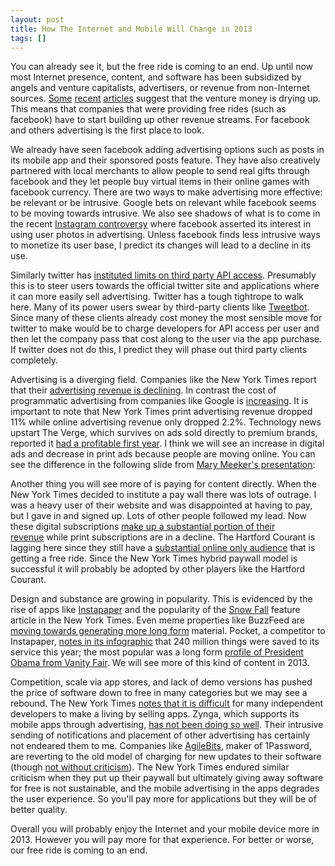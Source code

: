 ```yaml
---
layout: post
title: How The Internet and Mobile Will Change in 2013
tags: []
---
```

You can already see it, but the free ride is coming to an end. Up until now most Internet presence, content, and software has been subsidized by angels and venture capitalists, advertisers, or revenue from non-Internet sources. <a href="http://www.avc.com/a_vc/2012/11/what-has-changed.html">Some</a> <a href="http://blogs.wsj.com/venturecapital/2012/11/21/vcs-still-chasing-web-companies-but-with-less-cash/">recent</a> <a href="http://techcrunch.com/2012/11/30/i-see-a-glass-thats-twice-as-big-as-it-needs-to-be/">articles</a> suggest that the venture money is drying up. This means that companies that were providing free rides (such as facebook) have to start building up other revenue streams. For facebook and others advertising is the first place to look.

We already have seen facebook adding advertising options such as posts in its mobile app and their sponsored posts feature. They have also creatively partnered with local merchants to allow people to send real gifts through facebook and they let people buy virtual items in their online games with facebook currency. There are two ways to make advertising more effective: be relevant or be intrusive. Google bets on relevant while facebook seems to be moving towards intrusive. We also see shadows of what is to come in the recent <a href="http://www.theverge.com/2012/12/21/3791786/why-the-instagram-debacle-just-taught-every-tech-company-to-be">Instagram controversy</a> where facebook asserted its interest in using user photos in advertising. Unless facebook finds less intrusive ways to monetize its user base, I predict its changes will lead to a decline in its use.

Similarly twitter has <a href="http://www.marco.org/2012/11/16/twitter-being-a-dick-again">instituted limits on third party API access</a>. Presumably this is to steer users towards the official twitter site and applications where it can more easily sell advertising. Twitter has a tough tightrope to walk here. Many of its power users swear by third-party clients like <a href="http://tapbots.com/software/tweetbot/">Tweetbot</a>. Since many of these clients already cost money the most sensible move for twitter to make would be to charge developers for API access per user and then let the company pass that cost along to the user via the app purchase. If twitter does not do this, I predict they will phase out third party clients completely.

Advertising is a diverging field. Companies like the New York Times report that their <a href="http://www.guardian.co.uk/media/2012/oct/29/new-york-times-paywall">advertising revenue is declining</a>. In contrast the cost of programmatic advertising from companies like Google is <a href="http://boss.blogs.nytimes.com/2012/10/17/has-google-adwords-stopped-working-for-small-businesses/">increasing</a>. It is important to note that New York Times print advertising revenue dropped 11% while online advertising revenue only dropped 2.2%. Technology news upstart The Verge, which survives on ads sold directly to premium brands, reported it <a href="http://paidcontent.org/2012/12/11/vox-media-says-the-verge-is-very-profitable-after-one-year/">had a profitable first year</a>. I think we will see an increase in digital ads and decrease in print ads because people are moving online. You can see the difference in the following slide from <a href="http://kpcb.com/insights/2012-internet-trends">Mary Meeker's presentation</a>:



Another thing you will see more of is paying for content directly. When the New York Times decided to institute a pay wall there was lots of outrage. I was a heavy user of their website and was disappointed at having to pay, but I gave in and signed up. Lots of other people followed my lead. Now these digital subscriptions <a href="http://go.bloomberg.com/tech-blog/2012-12-20-the-new-york-times-paywall-is-working-better-than-anyone-had-guessed/">make up a substantial portion of their revenue</a> while print subscriptions are in a decline. The Hartford Courant is lagging here since they still have a <a href="http://trb365.com/pdfs/hartford_overview.pdf">substantial online only audience</a> that is getting a free ride. Since the New York Times hybrid paywall model is successful it will probably be adopted by other players like the Hartford Courant.

Design and substance are growing in popularity. This is evidenced by the rise of apps like <a href="http://www.instapaper.com/">Instapaper</a> and the popularity of the <a href="http://www.nytimes.com/projects/2012/snow-fall/#/?part=tunnel-creek">Snow Fall</a> feature article in the New York Times. Even meme properties like BuzzFeed are <a href="http://www.jobscore.com/jobs/buzzfeed/longform-editor/cWUGYsaAir4OukeJe4efaV">moving towards generating more long form</a> material. Pocket, a competitor to Instapaper, <a href="http://getpocket.com/blog/2012/12/the-year-in-pocket-240-million-saves-in-2012/">notes in its infographic</a> that 240 million things were saved to its service this year; the most popular was a long form <a href="http://www.vanityfair.com/politics/2012/10/michael-lewis-profile-barack-obama">profile of President Obama from Vanity Fair</a>. We will see more of this kind of content in 2013.

Competition, scale via app stores, and lack of demo versions has pushed the price of software down to free in many categories but we may see a rebound. The New York Times <a href="http://www.nytimes.com/2012/11/18/business/as-boom-lures-app-creators-tough-part-is-making-a-living.html?pagewanted=all">notes that it is difficult</a> for many independent developers to make a living by selling apps. Zynga, which supports its mobile apps through advertising, <a href="http://allthingsd.com/20121023/zynga-confirms-5-percent-staff-reduction-13-game-closures/">has not been doing so well</a>. Their intrusive sending of notifications and placement of other advertising has certainly not endeared them to me. Companies like <a href="https://agilebits.com/onepassword">AgileBits</a>, maker of 1Password, are reverting to the old model of charging for new updates to their software (though <a href="http://learn.agilebits.com/1Password4/iOS/transition.html">not without criticism</a>). The New York Times endured similar criticism when they put up their paywall but ultimately giving away software for free is not sustainable, and the mobile advertising in the apps degrades the user experience. So you'll pay more for applications but they will be of better quality.

Overall you will probably enjoy the Internet and your mobile device more in 2013. However you will pay more for that experience. For better or worse, our free ride is coming to an end.
